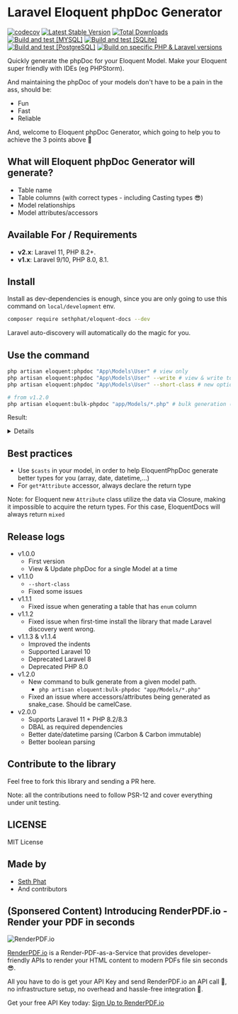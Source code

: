 # Laravel Eloquent phpDoc Generator

[![codecov](https://codecov.io/gh/sethsandaru/eloquent-docs/branch/main/graph/badge.svg?token=7KWW0SKF9P)](https://codecov.io/gh/sethsandaru/eloquent-docs)
[![Latest Stable Version](http://poser.pugx.org/sethphat/eloquent-docs/v)](https://packagist.org/packages/sethphat/eloquent-docs)
[![Total Downloads](http://poser.pugx.org/sethphat/eloquent-docs/downloads)](https://packagist.org/packages/sethphat/eloquent-docs)
[![Build and test [MYSQL]](https://github.com/sethsandaru/eloquent-docs/actions/workflows/build_mysql.yaml/badge.svg?branch=main)](https://github.com/sethsandaru/eloquent-docs/actions/workflows/build_mysql.yaml)
[![Build and test [SQLite]](https://github.com/sethsandaru/eloquent-docs/actions/workflows/build_sqlite.yaml/badge.svg?branch=main)](https://github.com/sethsandaru/eloquent-docs/actions/workflows/build_sqlite.yaml)
[![Build and test [PostgreSQL]](https://github.com/sethsandaru/eloquent-docs/actions/workflows/build_postgresql.yaml/badge.svg?branch=main)](https://github.com/sethsandaru/eloquent-docs/actions/workflows/build_postgresql.yaml)
[![Build on specific PHP & Laravel versions](https://github.com/sethsandaru/eloquent-docs/actions/workflows/build_laravel.yaml/badge.svg)](https://github.com/sethsandaru/eloquent-docs/actions/workflows/build_laravel.yaml)

Quickly generate the phpDoc for your Eloquent Model. Make your Eloquent super friendly with IDEs (eg PHPStorm).

And maintaining the phpDoc of your models don't have to be a pain in the ass, should be:

- Fun
- Fast
- Reliable

And, welcome to Eloquent phpDoc Generator, which going to help you to achieve the 3 points above 🎉

## What will Eloquent phpDoc Generator will generate?
- Table name
- Table columns (with correct types - including Casting types 😎)
- Model relationships
- Model attributes/accessors

## Available For / Requirements

- **v2.x**: Laravel 11, PHP 8.2+.
- **v1.x**: Laravel 9/10, PHP 8.0, 8.1.

## Install
Install as dev-dependencies is enough, since you are only going to use this command on `local/development` env.

```bash
composer require sethphat/eloquent-docs --dev
```

Laravel auto-discovery will automatically do the magic for you.

## Use the command

```bash
php artisan eloquent:phpdoc "App\Models\User" # view only
php artisan eloquent:phpdoc "App\Models\User" --write # view & write to file
php artisan eloquent:phpdoc "App\Models\User" --short-class # new option - use short class instead of full namespace path

# from v1.2.0
php artisan eloquent:bulk-phpdoc "app/Models/*.php" # bulk generation (force write mode)
```

Result:

<details>

```bash
====== Start PHPDOC scope of App\Models\User
/**
* Table: users
*
* === Columns ===
* @property int $id
* @property string $name
* @property string $email
* @property \Carbon\Carbon|null|null $email_verified_at
* @property string $password
* @property string|null $remember_token
* @property \Carbon\Carbon|null $created_at
* @property \Carbon\Carbon|null $updated_at
*
* === Relationships ===
* @property-read \App\Models\Emails[]|\Illuminate\Database\Eloquent\Collection|null $emails
* @property-read \App\Models\UserDetails|null $userDetail
*
* === Accessors/Attributes ===
* @property-read string $full_name
* @property-read string $is_admin
* @property-read string $user_type
* @property-read int $total_salary
* @property-read mixed $levels
* @property-read mixed $first_name
* @property-read mixed $last_name
*/
====== End PHPDOC scope of App\Models\User
Wrote phpDoc scope to /<my-path>/app/Models/User.php
Thank you for using EloquentDocs!
```

</details>

## Best practices
- Use `$casts` in your model, in order to help EloquentPhpDoc generate better types for you (array, date, datetime,...)
- For `get*Attribute` accessor, always declare the return type

Note: for Eloquent new `Attribute` class utilize the data via Closure, making it impossible to acquire the return types. 
For this case, EloquentDocs will always return `mixed`

## Release logs
- v1.0.0
  - First version
  - View & Update phpDoc for a single Model at a time
- v1.1.0
  - `--short-class`
  - Fixed some issues
- v1.1.1
  - Fixed issue when generating a table that has `enum` column
- v1.1.2
  - Fixed issue when first-time install the library that made Laravel discovery went wrong.
- v1.1.3 & v1.1.4
  - Improved the indents
  - Supported Laravel 10
  - Deprecated Laravel 8
  - Deprecated PHP 8.0
- v1.2.0
  - New command to bulk generate from a given model path.
    - `php artisan eloquent:bulk-phpdoc "app/Models/*.php"`
  - Fixed an issue where accessors/attributes being generated as snake_case. Should be camelCase.
- v2.0.0
  - Supports Laravel 11 + PHP 8.2/8.3
  - DBAL as required dependencies
  - Better date/datetime parsing (Carbon & Carbon immutable)
  - Better boolean parsing

## Contribute to the library

Feel free to fork this library and sending a PR here.

Note: all the contributions need to follow PSR-12 and cover everything under unit testing.

## LICENSE

MIT License

## Made by

- [Seth Phat](https://github.com/sethsandaru)
- And contributors

## (Sponsered Content) Introducing RenderPDF.io - Render your PDF in seconds

![RenderPDF.io](https://github.com/shipsaas/docking/raw/main/.github/render-pdf-io.png)

[RenderPDF.io](https://renderpdf.io) is a Render-PDF-as-a-Service that provides developer-friendly APIs
to render your HTML content to modern PDFs file sin seconds 😎.

All you have to do is get your API Key and send RenderPDF.io an API call 🚀, no infrastructure setup, no overhead and
hassle-free integration 🔋.

Get your free API Key today: [Sign Up to RenderPDF.io](https://renderpdf.io)
